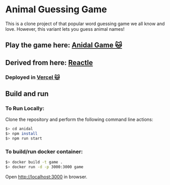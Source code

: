 # Animal Guessing Game

This is a clone project of that popular word guessing game we all know and love. However, this variant lets you guess animal names!

## Play the game here: [Anidal Game 🐱](https://anidal-abrarhayat.web.app)

## Derived from here: [Reactle](https://reactle.vercel.app)

### Deployed in [Vercel 🐱](https://anidal.vercel.app)

## Build and run
### To Run Locally:
Clone the repository and perform the following command line actions:

```bash
$> cd anidal
$> npm install
$> npm run start
```

### To build/run docker container:

```bash
$> docker build -t game .
$> docker run -d -p 3000:3000 game
```

Open [http://localhost:3000](http://localhost:3000) in browser.
